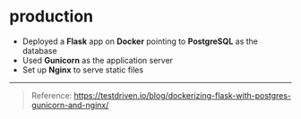 # production
* Deployed a **Flask** app on **Docker** pointing to **PostgreSQL** as the database 
* Used **Gunicorn** as the application server
* Set up **Nginx** to serve static files
---
> Reference: https://testdriven.io/blog/dockerizing-flask-with-postgres-gunicorn-and-nginx/